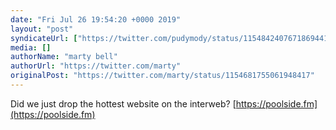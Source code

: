 ```yaml
---
date: "Fri Jul 26 19:54:20 +0000 2019"
layout: "post"
syndicateUrl: ["https://twitter.com/pudymody/status/1154842407671869441"]
media: []
authorName: "marty bell"
authorUrl: "https://twitter.com/marty"
originalPost: "https://twitter.com/marty/status/1154681755061948417"
---
```

Did we just drop the hottest website on the interweb? [https://poolside.fm](https://poolside.fm)